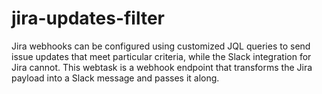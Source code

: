 # jira-updates-filter
Jira webhooks can be configured using customized JQL queries to send issue updates that meet particular criteria, while the Slack integration for Jira cannot. This webtask is a webhook endpoint that transforms the Jira payload into a Slack message and passes it along.
